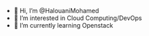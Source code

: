 - 👋 Hi, I’m @HalouaniMohamed
- 👀 I’m interested in Cloud Computing/DevOps
- 🌱 I’m currently learning Openstack



